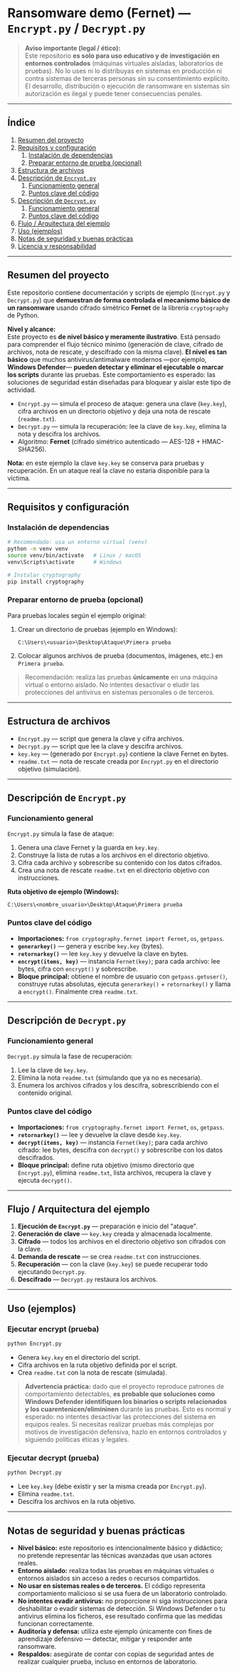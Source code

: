 # Ransomware demo (Fernet) — `Encrypt.py` / `Decrypt.py`

> **Aviso importante (legal / ético):**  
> Este repositorio **es solo para uso educativo y de investigación en entornos controlados** (máquinas virtuales aisladas, laboratorios de pruebas). No lo uses ni lo distribuyas en sistemas en producción ni contra sistemas de terceras personas sin su consentimiento explícito. El desarrollo, distribución o ejecución de ransomware en sistemas sin autorización es ilegal y puede tener consecuencias penales.

---

## Índice

1. [Resumen del proyecto](#resumen-del-proyecto)  
2. [Requisitos y configuración](#requisitos-y-configuración)  
   1. [Instalación de dependencias](#instalación-de-dependencias)  
   2. [Preparar entorno de prueba (opcional)](#preparar-entorno-de-prueba-opcional)  
3. [Estructura de archivos](#estructura-de-archivos)  
4. [Descripción de `Encrypt.py`](#descripción-de-encryptpy)  
   1. [Funcionamiento general](#funcionamiento-general)  
   2. [Puntos clave del código](#puntos-clave-del-código)  
5. [Descripción de `Decrypt.py`](#descripción-de-decryptpy)  
   1. [Funcionamiento general](#funcionamiento-general-1)  
   2. [Puntos clave del código](#puntos-clave-del-código-1)  
6. [Flujo / Arquitectura del ejemplo](#flujo--arquitectura-del-ejemplo)  
7. [Uso (ejemplos)](#uso-ejemplos)  
8. [Notas de seguridad y buenas prácticas](#notas-de-seguridad-y-buenas-prácticas)  
9. [Licencia y responsabilidad](#licencia-y-responsabilidad)

---

## Resumen del proyecto

Este repositorio contiene documentación y scripts de ejemplo (`Encrypt.py` y `Decrypt.py`) que **demuestran de forma controlada el mecanismo básico de un ransomware** usando cifrado simétrico **Fernet** de la librería `cryptography` de Python.

**Nivel y alcance:**  
Este proyecto es **de nivel básico y meramente ilustrativo**. Está pensado para comprender el flujo técnico mínimo (generación de clave, cifrado de archivos, nota de rescate, y descifrado con la misma clave). **El nivel es tan básico** que muchos antivirus/antimalware modernos —por ejemplo, **Windows Defender**— **pueden detectar y eliminar el ejecutable o marcar los scripts** durante las pruebas. Este comportamiento es esperado: las soluciones de seguridad están diseñadas para bloquear y aislar este tipo de actividad.

- `Encrypt.py` — simula el proceso de ataque: genera una clave (`key.key`), cifra archivos en un directorio objetivo y deja una nota de rescate (`readme.txt`).
- `Decrypt.py` — simula la recuperación: lee la clave de `key.key`, elimina la nota y descifra los archivos.
- Algoritmo: **Fernet** (cifrado simétrico autenticado — AES-128 + HMAC-SHA256).

**Nota:** en este ejemplo la clave `key.key` se conserva para pruebas y recuperación. En un ataque real la clave no estaría disponible para la víctima.

---

## Requisitos y configuración

### Instalación de dependencias

```bash
# Recomendado: usa un entorno virtual (venv)
python -m venv venv
source venv/bin/activate   # Linux / macOS
venv\Scripts\activate      # Windows

# Instalar cryptography
pip install cryptography
```

### Preparar entorno de prueba (opcional)

Para pruebas locales según el ejemplo original:

1. Crear un directorio de pruebas (ejemplo en Windows):
   ```
   C:\Users\<usuario>\Desktop\Ataque\Primera prueba
   ```
2. Colocar algunos archivos de prueba (documentos, imágenes, etc.) en `Primera prueba`.

> Recomendación: realiza las pruebas **únicamente** en una máquina virtual o entorno aislado. No intentes desactivar o eludir las protecciones del antivirus en sistemas personales o de terceros.

---

## Estructura de archivos

- `Encrypt.py` — script que genera la clave y cifra archivos.
- `Decrypt.py` — script que lee la clave y descifra archivos.
- `key.key` — (generado por `Encrypt.py`) contiene la clave Fernet en bytes.
- `readme.txt` — nota de rescate creada por `Encrypt.py` en el directorio objetivo (simulación).

---

## Descripción de `Encrypt.py`

### Funcionamiento general

`Encrypt.py` simula la fase de ataque:

1. Genera una clave Fernet y la guarda en `key.key`.
2. Construye la lista de rutas a los archivos en el directorio objetivo.
3. Cifra cada archivo y sobrescribe su contenido con los datos cifrados.
4. Crea una nota de rescate `readme.txt` en el directorio objetivo con instrucciones.

**Ruta objetivo de ejemplo (Windows):**

```
C:\Users\<nombre_usuario>\Desktop\Ataque\Primera prueba
```

### Puntos clave del código

- **Importaciones:** `from cryptography.fernet import Fernet`, `os`, `getpass`.
- **`generarkey()`** — genera y escribe `key.key` (bytes).
- **`retornarkey()`** — lee `key.key` y devuelve la clave en bytes.
- **`encrypt(items, key)`** — instancia `Fernet(key)`; para cada archivo: lee bytes, cifra con `encrypt()` y sobrescribe.
- **Bloque principal:** obtiene el nombre de usuario con `getpass.getuser()`, construye rutas absolutas, ejecuta `generarkey()` + `retornarkey()` y llama a `encrypt()`. Finalmente crea `readme.txt`.

---

## Descripción de `Decrypt.py`

### Funcionamiento general

`Decrypt.py` simula la fase de recuperación:

1. Lee la clave de `key.key`.
2. Elimina la nota `readme.txt` (simulando que ya no es necesaria).
3. Enumera los archivos cifrados y los descifra, sobrescribiendo con el contenido original.

### Puntos clave del código

- **Importaciones:** `from cryptography.fernet import Fernet`, `os`, `getpass`.
- **`retornarkey()`** — lee y devuelve la clave desde `key.key`.
- **`decrypt(items, key)`** — instancia `Fernet(key)`; para cada archivo cifrado: lee bytes, descifra con `decrypt()` y sobrescribe con los datos descifrados.
- **Bloque principal:** define ruta objetivo (mismo directorio que `Encrypt.py`), elimina `readme.txt`, lista archivos, recupera la clave y ejecuta `decrypt()`.

---

## Flujo / Arquitectura del ejemplo

1. **Ejecución de `Encrypt.py`** — preparación e inicio del "ataque".
2. **Generación de clave** — `key.key` creada y almacenada localmente.
3. **Cifrado** — todos los archivos en el directorio objetivo son cifrados con la clave.
4. **Demanda de rescate** — se crea `readme.txt` con instrucciones.
5. **Recuperación** — con la clave (`key.key`) se puede recuperar todo ejecutando `Decrypt.py`.
6. **Descifrado** — `Decrypt.py` restaura los archivos.

---

## Uso (ejemplos)

### Ejecutar encrypt (prueba)

```bash
python Encrypt.py
```

- Genera `key.key` en el directorio del script.
- Cifra archivos en la ruta objetivo definida por el script.
- Crea `readme.txt` con la nota de rescate (simulada).

> **Advertencia práctica:** dado que el proyecto reproduce patrones de comportamiento detectables, **es probable que soluciones como Windows Defender identifiquen los binarios o scripts relacionados y los cuarentenicen/elimininen** durante las pruebas. Esto es normal y esperado: no intentes desactivar las protecciones del sistema en equipos reales. Si necesitas realizar pruebas más complejas por motivos de investigación defensiva, hazlo en entornos controlados y siguiendo políticas éticas y legales.

### Ejecutar decrypt (prueba)

```bash
python Decrypt.py
```

- Lee `key.key` (debe existir y ser la misma creada por `Encrypt.py`).
- Elimina `readme.txt`.
- Descifra los archivos en la ruta objetivo.

---

## Notas de seguridad y buenas prácticas

- **Nivel básico:** este repositorio es intencionalmente básico y didáctico; no pretende representar las técnicas avanzadas que usan actores reales.  
- **Entorno aislado:** realiza todas las pruebas en máquinas virtuales o entornos aislados sin acceso a redes o recursos compartidos.  
- **No usar en sistemas reales o de terceros.** El código representa comportamiento malicioso si se usa fuera de un laboratorio controlado.  
- **No intentes evadir antivirus:** no proporcione ni siga instrucciones para deshabilitar o evadir sistemas de detección. Si Windows Defender o tu antivirus elimina los ficheros, ese resultado confirma que las medidas funcionan correctamente.  
- **Auditoría y defensa:** utiliza este ejemplo únicamente con fines de aprendizaje defensivo — detectar, mitigar y responder ante ransomware.  
- **Respaldos:** asegúrate de contar con copias de seguridad antes de realizar cualquier prueba, incluso en entornos de laboratorio.


